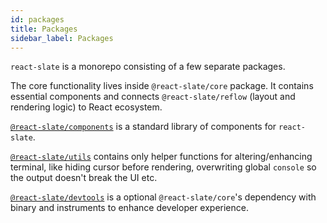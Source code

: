 ```yaml
---
id: packages
title: Packages
sidebar_label: Packages
---
```


`react-slate` is a monorepo consisting of a few separate packages.

The core functionality lives inside `@react-slate/core` package. It contains essential components and connects `@react-slate/reflow` (layout and rendering logic) to React ecosystem.

[`@react-slate/components`](./components-getting-started.md) is a standard library of components for `react-slate`.

[`@react-slate/utils`](./utils-getting-started.md) contains only helper functions for altering/enhancing terminal, like hiding cursor before rendering, overwriting global `console` so the output doesn't break the UI etc.

[`@react-slate/devtools`](./devtools-getting-started.md) is a optional `@react-slate/core`'s dependency with binary and instruments to enhance developer experience.
